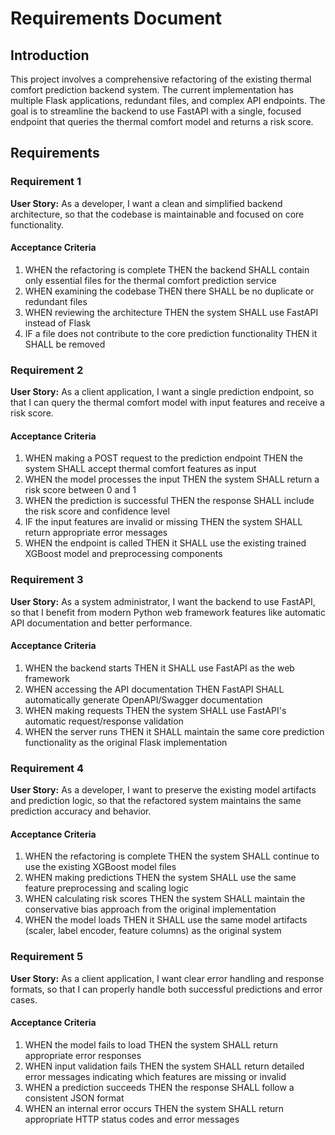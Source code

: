 # Requirements Document

## Introduction

This project involves a comprehensive refactoring of the existing thermal comfort prediction backend system. The current implementation has multiple Flask applications, redundant files, and complex API endpoints. The goal is to streamline the backend to use FastAPI with a single, focused endpoint that queries the thermal comfort model and returns a risk score.

## Requirements

### Requirement 1

**User Story:** As a developer, I want a clean and simplified backend architecture, so that the codebase is maintainable and focused on core functionality.

#### Acceptance Criteria

1. WHEN the refactoring is complete THEN the backend SHALL contain only essential files for the thermal comfort prediction service
2. WHEN examining the codebase THEN there SHALL be no duplicate or redundant files
3. WHEN reviewing the architecture THEN the system SHALL use FastAPI instead of Flask
4. IF a file does not contribute to the core prediction functionality THEN it SHALL be removed

### Requirement 2

**User Story:** As a client application, I want a single prediction endpoint, so that I can query the thermal comfort model with input features and receive a risk score.

#### Acceptance Criteria

1. WHEN making a POST request to the prediction endpoint THEN the system SHALL accept thermal comfort features as input
2. WHEN the model processes the input THEN the system SHALL return a risk score between 0 and 1
3. WHEN the prediction is successful THEN the response SHALL include the risk score and confidence level
4. IF the input features are invalid or missing THEN the system SHALL return appropriate error messages
5. WHEN the endpoint is called THEN it SHALL use the existing trained XGBoost model and preprocessing components

### Requirement 3

**User Story:** As a system administrator, I want the backend to use FastAPI, so that I benefit from modern Python web framework features like automatic API documentation and better performance.

#### Acceptance Criteria

1. WHEN the backend starts THEN it SHALL use FastAPI as the web framework
2. WHEN accessing the API documentation THEN FastAPI SHALL automatically generate OpenAPI/Swagger documentation
3. WHEN making requests THEN the system SHALL use FastAPI's automatic request/response validation
4. WHEN the server runs THEN it SHALL maintain the same core prediction functionality as the original Flask implementation

### Requirement 4

**User Story:** As a developer, I want to preserve the existing model artifacts and prediction logic, so that the refactored system maintains the same prediction accuracy and behavior.

#### Acceptance Criteria

1. WHEN the refactoring is complete THEN the system SHALL continue to use the existing XGBoost model files
2. WHEN making predictions THEN the system SHALL use the same feature preprocessing and scaling logic
3. WHEN calculating risk scores THEN the system SHALL maintain the conservative bias approach from the original implementation
4. WHEN the model loads THEN it SHALL use the same model artifacts (scaler, label encoder, feature columns) as the original system

### Requirement 5

**User Story:** As a client application, I want clear error handling and response formats, so that I can properly handle both successful predictions and error cases.

#### Acceptance Criteria

1. WHEN the model fails to load THEN the system SHALL return appropriate error responses
2. WHEN input validation fails THEN the system SHALL return detailed error messages indicating which features are missing or invalid
3. WHEN a prediction succeeds THEN the response SHALL follow a consistent JSON format
4. WHEN an internal error occurs THEN the system SHALL return appropriate HTTP status codes and error messages